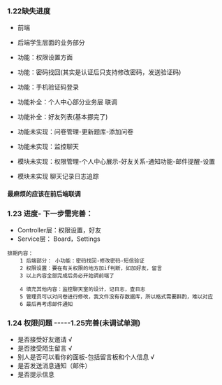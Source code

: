 ### 1.22缺失进度
* 前端
* 后端学生层面的业务部分
* 功能：权限设置方面 
* 功能：密码找回(其实是认证后只支持修改密码，发送验证码)
* 功能：手机验证码登录

* 功能补全：个人中心部分业务层 联调
* 功能补全：好友列表(基本挪完了)

* 功能未实现：问卷管理-更新题库-添加问卷
* 功能未实现：监控聊天
* 模块未实现：权限管理-个人中心展示-好友关系-通知功能-邮件提醒-设置
* 模块未实现 聊天记录日志追踪

#### 最麻烦的应该在前后端联调

### 1.23 进度- 下一步需完善：
* Controller层：权限设置，好友
* Service层： Board，Settings
```
排期内容：
    1 后端部分： 小功能：密码找回-修改密码-短信验证
    2 权限设置：要在有关权限的地方加if判断，如加好友，留言
    3 以上内容全部完成后务必开始调前端了

    4 填充其他内容：监控聊天室的设计，记日志，查日志
    5 管理员可以对问卷进行修改，我文件没有存数据库，所以格式需要斟酌，难以对应
    6 最后再考虑邮件通知
```
### 1.24 权限问题  -----1.25完善(未调试单测)
* 是否接受好友邀请 √
* 是否接受陌生留言 √
* 别人是否可以看你的面板-包括留言板和个人信息 √
* 是否发送消息通知（邮件）
* 是否提示信息